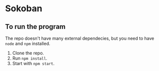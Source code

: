 # Sokoban

## To run the program

The repo doesn't have many external dependecies, but you need to have `node` and `npm` installed.

1. Clone the repo.
2. Run `npm install`.
3. Start with `npm start`.
